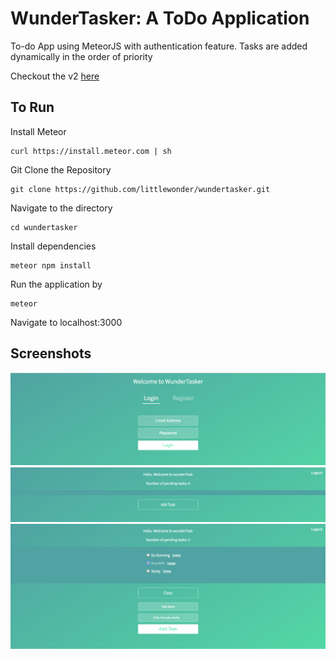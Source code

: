 # WunderTasker: A ToDo Application
To-do App using MeteorJS with authentication feature. Tasks are added dynamically in the order of priority

Checkout the v2 [here](https://github.com/littlewonder/wundertasker-revisited)

## To Run

Install Meteor
```
curl https://install.meteor.com | sh
```
Git Clone the Repository 
```
git clone https://github.com/littlewonder/wundertasker.git
```
Navigate to the directory
```
cd wundertasker
```
Install dependencies
```
meteor npm install
```
Run the application by
```
meteor
```
Navigate to localhost:3000

## Screenshots
![Login](https://github.com/littlewonder/wundertasker/blob/master/screenshots/login.png?raw=true)
![Dashboard](https://github.com/littlewonder/wundertasker/blob/master/screenshots/dashboard.png?raw=true)
![TaskList](https://github.com/littlewonder/wundertasker/blob/master/screenshots/tasklist.png?raw=true)
